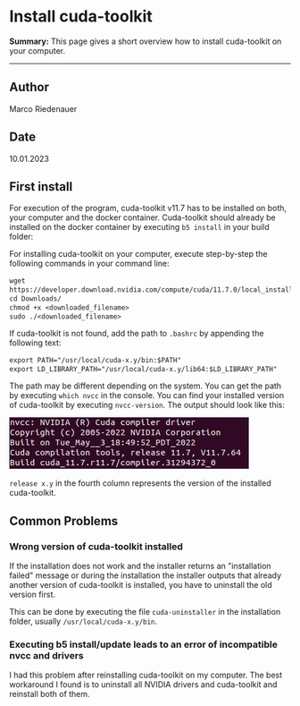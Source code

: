 # Install cuda-toolkit

**Summary:** This page gives a short overview how to install cuda-toolkit on your computer.

---

## Author

Marco Riedenauer

## Date

10.01.2023

## First install

For execution of the program, cuda-toolkit v11.7 has to be installed on both, your computer and the docker container.
Cuda-toolkit should already be installed on the docker container by executing ```b5 install``` in your build folder:

For installing cuda-toolkit on your computer, execute step-by-step the following commands in your command line:

```text
wget https://developer.download.nvidia.com/compute/cuda/11.7.0/local_installers/cuda_11.7.0_515.43.04_linux.run
cd Downloads/
chmod +x <downloaded_filename>
sudo ./<downloaded_filename>
```

If cuda-toolkit is not found, add the path to `.bashrc` by appending the following text:

```text
export PATH="/usr/local/cuda-x.y/bin:$PATH"
export LD_LIBRARY_PATH="/usr/local/cuda-x.y/lib64:$LD_LIBRARY_PATH"
```

The path may be different depending on the system. You can get the path by executing ```which nvcc``` in the console.
You can find your installed version of cuda-toolkit by executing ```nvcc-version```. The output should look like this:

![Implementation](../00_assets/nvcc_version.png)

`release x.y` in the fourth column represents the version of the installed cuda-toolkit.

## Common Problems

### Wrong version of cuda-toolkit installed

If the installation does not work and the installer returns an "installation failed" message or during the installation
the installer outputs that already another version of cuda-toolkit is installed,
you have to uninstall the old version first.

This can be done by executing the file `cuda-uninstaller` in the installation folder, usually `/usr/local/cuda-x.y/bin`.

### Executing b5 install/update leads to an error of incompatible nvcc and drivers

I had this problem after reinstalling cuda-toolkit on my computer. The best workaround I found is to uninstall all
NVIDIA drivers and cuda-toolkit and reinstall both of them.
